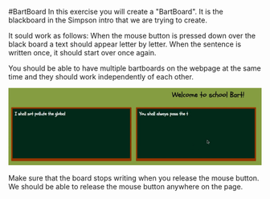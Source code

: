 #BartBoard
In this exercise you will create a "BartBoard". It is the blackboard in the Simpson intro that we are trying to create.

It sould work as follows:
When the mouse button is pressed down over the black board a text should appear letter by letter. When the sentence is written once, it should start over once again. 

You should be able to have multiple bartboards on the webpage at the same time and they should work independently of each other. 

![bartboard.png](bartboard.png)

Make sure that the board stops writing when you release the mouse button. We should be able to release the mouse button anywhere on the page.